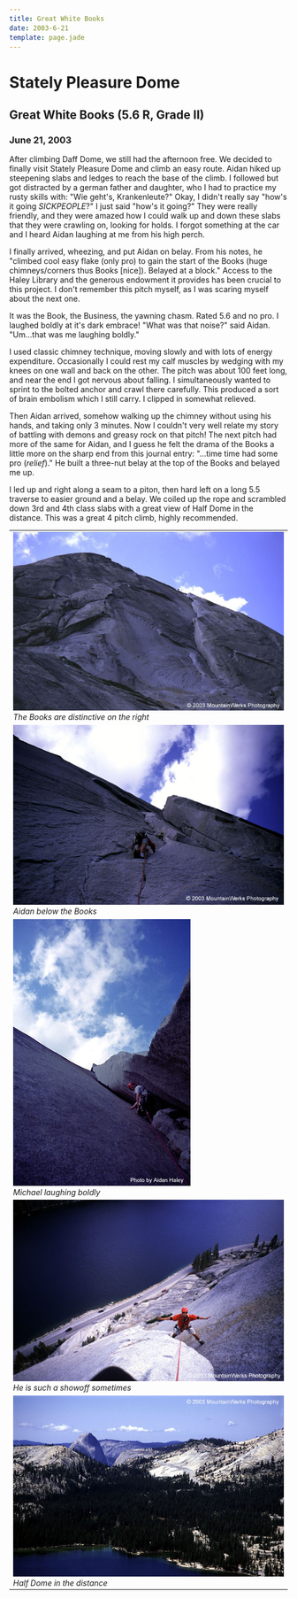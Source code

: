 ```yaml
---
title: Great White Books
date: 2003-6-21
template: page.jade
---
```


<h1>Stately Pleasure Dome</h1>
<h2>Great White Books (5.6 R, Grade II)</h2>
<h3>June 21, 2003</h3>


After climbing Daff Dome, we still had the afternoon free.
We decided to finally visit Stately Pleasure Dome and climb an easy route.
Aidan hiked up steepening slabs and ledges to reach the base of
the climb. I followed but got distracted by a german father and daughter,
who I had to practice my rusty skills with: "Wie geht's, Krankenleute?"
Okay, I didn't really say "how's it going <i>SICKPEOPLE</i>?" I just said
"how's it going?" They were really friendly, and they were amazed how
I could walk up and down these slabs that they were crawling on, looking
for holds. I forgot something at the car and I heard Aidan laughing at
me from his high perch. 


I finally arrived, wheezing, and put Aidan on belay. From his notes, he 
"climbed cool easy flake (only pro) to gain the start of the Books
(huge chimneys/corners thus Books [nice]). Belayed at a block."
Access to the Haley Library and the generous endowment it provides has been
crucial to this project. I don't remember this pitch myself, as I was
scaring myself about the next one.



It was the Book, the Business, the yawning chasm. Rated 5.6 and no pro.
I laughed boldly at it's dark embrace! "What was that noise?" said Aidan.
"Um...that was me laughing boldly."


I used classic chimney technique, moving slowly and with lots of energy
expenditure. Occasionally I could rest my calf muscles by wedging with
my knees on one wall and back on the other. The pitch was about 100
feet long, and near the end I got nervous about falling. I simultaneously
wanted to sprint to the bolted anchor and crawl there carefully.
This produced a sort of brain embolism which I still carry.
I clipped in somewhat relieved.



Then Aidan arrived, somehow walking up the chimney without using his
hands, and taking only 3 minutes. Now I couldn't very well relate
my story of battling with demons and greasy rock on that pitch!
The next pitch had more of the same for Aidan, and I guess he felt
the drama of the Books a little more on the sharp end from this
journal entry: "...time time had some pro (<i>relief</i>)."
He built a three-nut belay at the top of the Books and belayed me up.


I led up and right along a seam to a piton, then hard left on a long
5.5 traverse to easier ground and a belay. We coiled up the rope and
scrambled down 3rd and 4th class slabs with a great view of Half
Dome in the distance. This was a great 4 pitch climb, highly recommended.




</td>

<td width="30%" valign=top>
<table>
<tr><td>
<a href="images/statelypdat.jpg"><img src="images/statelypdat.jpg"></a><br>
<i>The Books are distinctive on the right</i>
</td></tr>
<tr><td>
<a href="images/enterbook.jpg"><img src="images/enterbook.jpg"></a><br>
<i>Aidan below the Books</i>
</td></tr>
<tr><td>
<a href="images/inthebook.jpg"><img src="images/inthebook.jpg"></a><br>
<i>Michael laughing boldly</i>
</td></tr>
<tr><td>
<a href="images/nohandstem.jpg"><img src="images/nohandstem.jpg"></a><br>
<i>He is such a showoff sometimes</i>
</td></tr>
<tr><td>
<a href="images/halfnhighwy.jpg"><img src="images/halfnhighwy.jpg"></a><br>
<i>Half Dome in the distance</i>
